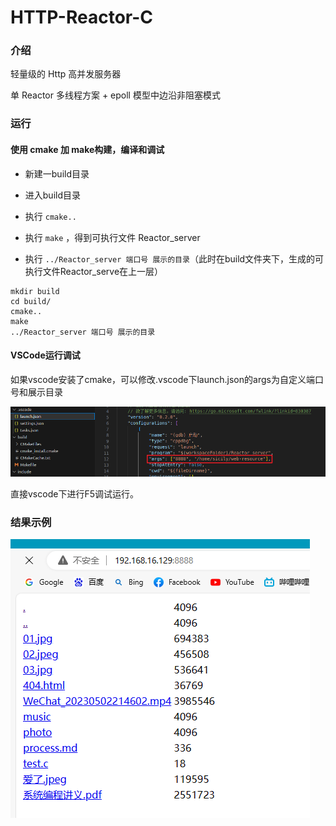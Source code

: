 # HTTP-Reactor-C

### 介绍

轻量级的 Http 高并发服务器

单 Reactor 多线程方案 + epoll 模型中边沿非阻塞模式

### 运行

#### 使用 cmake 加 make构建，编译和调试

- 新建一build目录

- 进入build目录
- 执行  `cmake..` 

- 执行  `make` ，得到可执行文件 Reactor_server
- 执行 `../Reactor_server 端口号 展示的目录`（此时在build文件夹下，生成的可执行文件Reactor_serve在上一层）

```shell
mkdir build
cd build/
cmake..
make
../Reactor_server 端口号 展示的目录
```

#### VSCode运行调试

如果vscode安装了cmake，可以修改.vscode下launch.json的args为自定义端口号和展示目录

![image-20230906202357446](assets/image-20230906202357446.png)

直接vscode下进行F5调试运行。

### 结果示例

![image-20230906202603799](assets/image-20230906202603799.png)

